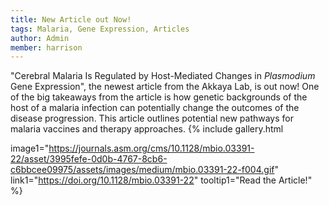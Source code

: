 ```yaml
---
title: New Article out Now!
tags: Malaria, Gene Expression, Articles
author: Admin
member: harrison
---
```


"Cerebral Malaria Is Regulated by Host-Mediated Changes in <i>Plasmodium</i> Gene Expression", the newest article from the Akkaya Lab, is out now! One of the big takeaways from the article is how genetic backgrounds of the host of a malaria infection can potentially change the outcomes of the disease progression. This article outlines potential new pathways for malaria vaccines and therapy approaches.
{%
  include gallery.html

  image1="https://journals.asm.org/cms/10.1128/mbio.03391-22/asset/3995fefe-0d0b-4767-8cb6-c6bbcee09975/assets/images/medium/mbio.03391-22-f004.gif"
  link1="https://doi.org/10.1128/mbio.03391-22"
  tooltip1="Read the Article!"
%}
